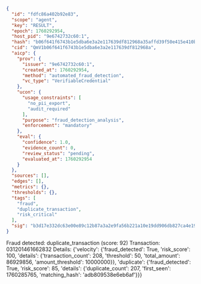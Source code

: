 ```json
{
  "id": "fdfc86a402b92e83",
  "scope": "agent",
  "key": "RESULT",
  "epoch": 1760292954,
  "host_pid": "9e6742732c60:1",
  "hash": "b06f641f6743b1e5dba6e3a2e117639df812968a35affd39f50e415e410b6372",
  "cid": "QmV1b06f641f6743b1e5dba6e3a2e117639df812968a",
  "aicp": {
    "prov": {
      "issuer": "9e6742732c60:1",
      "created_at": 1760292954,
      "method": "automated_fraud_detection",
      "vc_type": "VerifiableCredential"
    },
    "ucon": {
      "usage_constraints": [
        "no_pii_export",
        "audit_required"
      ],
      "purpose": "fraud_detection_analysis",
      "enforcement": "mandatory"
    },
    "eval": {
      "confidence": 1.0,
      "evidence_count": 0,
      "review_status": "pending",
      "evaluated_at": 1760292954
    }
  },
  "sources": [],
  "edges": [],
  "metrics": {},
  "thresholds": {},
  "tags": [
    "fraud",
    "duplicate_transaction",
    "risk_critical"
  ],
  "sig": "b3d17e332dc63e00e89c12b87a3a2e9fa56b221a10e19dd906db827ca4e194e2"
}
```

Fraud detected: duplicate_transaction (score: 92)
Transaction: 031201461662832
Details: {'velocity': {'fraud_detected': True, 'risk_score': 100, 'details': {'transaction_count': 208, 'threshold': 50, 'total_amount': 86929856, 'amount_threshold': 10000000}}, 'duplicate': {'fraud_detected': True, 'risk_score': 85, 'details': {'duplicate_count': 207, 'first_seen': 1760285765, 'matching_hash': 'adb809538e6eb6af'}}}